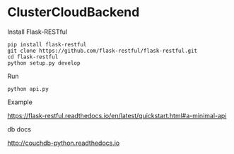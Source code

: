 # ClusterCloudBackend

Install Flask-RESTful
```
pip install flask-restful
git clone https://github.com/flask-restful/flask-restful.git
cd flask-restful
python setup.py develop
```

Run
```
python api.py
```

Example

https://flask-restful.readthedocs.io/en/latest/quickstart.html#a-minimal-api

db docs

http://couchdb-python.readthedocs.io
